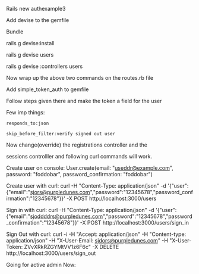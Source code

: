 Rails new authexample3

Add devise to the gemfile

Bundle

rails g devise:install

rails g devise users

rails g devise :controllers users

Now wrap up the above two commands on the routes.rb file

Add simple_token_auth to gemfile

Follow steps given there and make the token a field for the user

Few imp things:

	responds_to:json

	skip_before_filter:verify signed out user

Now change(override) the registrations controller and the 

sessions controlller and following curl commands will work.


Create user on console:
User.create(email: "useddr@example.com",                  password: "foddobar", password_confirmation: "foddobar")

Create user with curl:
curl -H "Content-Type: application/json" -d '{"user":{"email":"sjors@purpledunes.com","password":"12345678","password_confirmation":"12345678"}}' -X POST http://localhost:3000/users

Sign in with curl:
curl -H "Content-Type: application/json" -d '{"user":{"email":"sjoddddrs@purpledunes.com","password":"12345678","password_confirmation":"12345678"}}' -X POST http://localhost:3000/users/sign_in

Sign Out with curl:
curl -i -H "Accept: application/json" -H "Content-type: application/json" -H "X-User-Email: sjdors@purpledunes.com" -H "X-User-Token: ZVvXRkRZGYMtVV1z6F6c" -X DELETE http://localhost:3000/users/sign_out

Going for active admin  Now:

